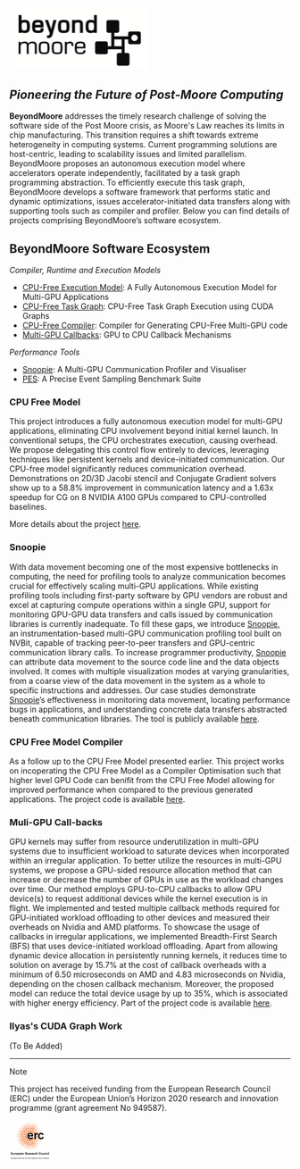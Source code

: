 <img alt="BeyondMoore Logo" src="https://raw.githubusercontent.com/ParCoreLab/BeyondMoore/main/assets/BeyondMoore-logo.png" width="250px">

## _Pioneering the Future of Post-Moore Computing_

**BeyondMoore** addresses the timely research challenge of solving the software side of the Post Moore crisis, as Moore's Law reaches its limits in chip manufacturing. This transition requires a shift towards extreme heterogeneity in computing systems. Current programming solutions are host-centric, leading to scalability issues and limited parallelism. BeyondMoore proposes an autonomous execution model where accelerators operate independently, facilitated by a task graph programming abstraction. To efficiently execute this task graph, BeyondMoore develops a software framework that performs static and dynamic optimizations, issues accelerator-initiated data transfers along with supporting tools such as compiler and profiler. Below you can find details of projects comprising BeyondMoore’s software ecosystem. 


## BeyondMoore Software Ecosystem

_Compiler, Runtime and Execution Models_
* [CPU-Free Execution Model](#CPU-Free-Model): A Fully Autonomous Execution Model for Multi-GPU Applications 
* [CPU-Free Task Graph](#TaskGraph): CPU-Free Task Graph Execution using CUDA Graphs
* [CPU-Free Compiler](#CPU-Free-Model-Compiler): Compiler for Generating CPU-Free Multi-GPU code
* [Multi-GPU Callbacks](#Multi-GPU-Callbacks): GPU to CPU Callback Mechanisms
  
_Performance Tools_
* [Snoopie](#Snoopie): A Multi-GPU Communication Profiler and Visualiser
* [PES](#Precise-Event-Sampling): A Precise Event Sampling Benchmark Suite
  
### CPU Free Model

This project introduces a fully autonomous execution model for multi-GPU applications, eliminating CPU involvement beyond initial kernel launch. In conventional setups, the CPU orchestrates execution, causing overhead. We propose delegating this control flow entirely to devices, leveraging techniques like persistent kernels and device-initiated communication. Our CPU-free model significantly reduces communication overhead. Demonstrations on 2D/3D Jacobi stencil and Conjugate Gradient solvers show up to a 58.8% improvement in communication latency and a 1.63x speedup for CG on 8 NVIDIA A100 GPUs compared to CPU-controlled baselines.

More details about the project [here](https://github.com/ParCoreLab/CPU-Free-model).


### Snoopie

With data movement becoming one of the most expensive bottlenecks in computing, the need for profiling tools to analyze
communication becomes crucial for effectively scaling multi-GPU applications. While existing profiling tools including
first-party software by GPU vendors are robust and excel at capturing compute operations within a single GPU, support
for monitoring GPU-GPU data transfers and calls issued by communication libraries is currently inadequate. To fill these
gaps, we introduce [Snoopie](https://github.com/parcorelab/snoopie), an instrumentation-based multi-GPU
communication profiling tool built on NVBit, capable of tracking peer-to-peer transfers and GPU-centric
communication library calls. To increase programmer productivity, [Snoopie](https://github.com/parcorelab/snoopie)
can attribute data movement to the source code line and the data objects involved. It comes with multiple
visualization modes at varying granularities, from a coarse view of the data movement in the system as a whole to
specific instructions and addresses. Our case studies demonstrate [Snoopie](https://github.com/parcorelab/snoopie)’s
effectiveness in monitoring data movement, locating performance bugs in applications, and understanding concrete
data transfers abstracted beneath communication libraries. The tool is publicly available
[here](https://github.com/ParCoreLab/snoopie).


### CPU Free Model Compiler

As a follow up to the CPU Free Model presented earlier. This project works on incoperating the CPU Free Model as a
Compiler Optimisation such that higher level GPU Code can benifit from the CPU Free Model allowing for improved
performance when compared to the previous generated applications. The project code is available
[here](https://github.com/ParCoreLab/CPU-Free-Model-Compiler).

### Muli-GPU Call-backs

GPU kernels may suffer from resource underutilization in multi-GPU systems due to insufficient workload to saturate
devices when incorporated within an irregular application. To better utilize the resources in multi-GPU systems, we
propose a GPU-sided resource allocation method that can increase or decrease the number of GPUs in use as the workload
changes over time. Our method employs GPU-to-CPU callbacks to allow GPU device(s) to request additional devices while
the kernel execution is in flight. We implemented and tested multiple callback methods required for GPU-initiated
workload offloading to other devices and measured their overheads on Nvidia and AMD platforms. To showcase the usage of
callbacks in irregular applications, we implemented Breadth-First Search (BFS) that uses device-initiated workload
offloading. Apart from allowing dynamic device allocation in persistently running kernels, it reduces time to solution
on average by 15.7% at the cost of callback overheads with a minimum of 6.50 microseconds on AMD and 4.83 microseconds
on Nvidia, depending on the chosen callback mechanism. Moreover, the proposed model can reduce the total device usage by
up to 35%, which is associated with higher energy efficiency. Part of the project code is available [here](https://github.com/msasongko17/multigpu_callback).

### Ilyas's CUDA Graph Work

(To Be Added)


---

> [!NOTE]
> This project has received funding from the European Research Council (ERC) under the European Union’s Horizon 2020 research and innovation programme (grant agreement No 949587).

<img alt="ERC Logo" src="https://raw.githubusercontent.com/ParCoreLab/BeyondMoore/main/assets/erc_logo-150x150.png" width="75px">
